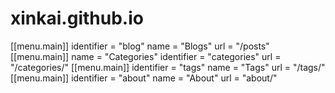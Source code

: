 # xinkai.github.io
 [[menu.main]]
   identifier = "blog"
   name       = "Blogs"
   url        = "/posts"
 [[menu.main]]
   name       = "Categories"
   identifier = "categories"
   url        = "/categories/"
 [[menu.main]]
   identifier = "tags"
   name       = "Tags"
   url        = "/tags/"
 [[menu.main]]
   identifier = "about"
   name       = "About"
   url        = "about/"
